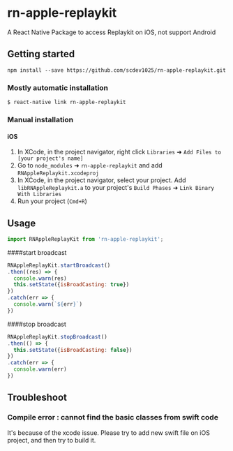 
# rn-apple-replaykit
A React Native Package to access Replaykit on iOS, not support Android
## Getting started

`npm install --save https://github.com/scdev1025/rn-apple-replaykit.git`

### Mostly automatic installation

`$ react-native link rn-apple-replaykit`

### Manual installation

#### iOS

1. In XCode, in the project navigator, right click `Libraries` ➜ `Add Files to [your project's name]`
2. Go to `node_modules` ➜ `rn-apple-replaykit` and add `RNAppleReplaykit.xcodeproj`
3. In XCode, in the project navigator, select your project. Add `libRNAppleReplaykit.a` to your project's `Build Phases` ➜ `Link Binary With Libraries`
4. Run your project (`Cmd+R`)

## Usage
```javascript
import RNAppleReplayKit from 'rn-apple-replaykit';
```

####start broadcast
```javascript
RNAppleReplayKit.startBroadcast()
.then((res) => {
  console.warn(res)
  this.setState({isBroadCasting: true})
})
.catch(err => {
  console.warn(`${err}`)
})
```

####stop broadcast
```javascript  
RNAppleReplayKit.stopBroadcast()
.then(() => {
  this.setState({isBroadCasting: false})
})
.catch(err => {
  console.warn(err)
})
```

## Troubleshoot

### Compile error : cannot find the basic classes from swift code
It's because of the xcode issue.
Please try to add new swift file on iOS project, and then try to build it.
